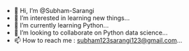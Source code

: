 - 👋 Hi, I’m @Subham-Sarangi
- 👀 I’m interested in learning new things...
- 🌱 I’m currently learning Python...
- 💞️ I’m looking to collaborate on Python data science...
- 📫 How to reach me : subham123sarangi123@gmail.com...

<!---
Subham-Sarangi/Subham-Sarangi is a ✨ special ✨ repository because its `README.md` (this file) appears on your GitHub profile.
You can click the Preview link to take a look at your changes.
--->
